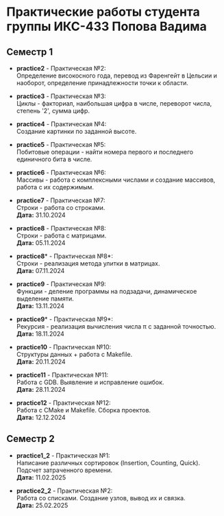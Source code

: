 # Практические работы студента группы ИКС-433 Попова Вадима

## Семестр 1

- **practice2** - Практическая №2:  
  Определение високосного года, перевод из Фаренгейт в Цельсии и наоборот, определение принадлежности точки к области.

- **practice3** - Практическая №3:  
  Циклы - факториал, наибольшая цифра в числе, переворот числа, степень '2', сумма цифр.

- **practice4** - Практическая №4:  
  Создание картинки по заданной высоте.

- **practice5** - Практическая №5:  
  Побитовые операции - найти номера первого и последнего единичного бита в числе.

- **practice6** - Практическая №6:  
  Массивы - работа с комплексными числами и создание массивов, работа с их содержимым.

- **practice7** - Практическая №7:  
  Строки - работа со строками.  
  **Дата:** 31.10.2024

- **practice8** - Практическая №8:  
  Строки - работа с матрицами.  
  **Дата:** 05.11.2024

- **practice8*** - Практическая №8*:  
  Строки - реализация метода улитки в матрицах.  
  **Дата:** 07.11.2024

- **practice9** - Практическая №9:  
  Функции - деление программы на подзадачи, динамическое выделение памяти.  
  **Дата:** 13.11.2024

- **practice9*** - Практическая №9*:  
  Рекурсия - реализация вычисления числа π с заданной точностью.  
  **Дата:** 18.11.2024

- **practice10** - Практическая №10:  
  Структуры данных + работа с Makefile.  
  **Дата:** 20.11.2024

- **practice11** - Практическая №11:  
  Работа с GDB. Выявление и исправление ошибок.  
  **Дата:** 28.11.2024

- **practice12** - Практическая №12:  
  Работа с CMake и Makefile. Сборка проектов.  
  **Дата:** 12.12.2024

## Семестр 2

- **practice1_2** - Практическая №1:  
  Написание различных сортировок (Insertion, Counting, Quick). Подсчет затраченного времени.   
  **Дата:** 11.02.2025

- **practice2_2** - Практическая №2:  
  Работа со списками. Создание узлов, вывод их и связка.  
  **Дата:** 25.02.2025
